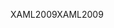 <span data-ttu-id="5da05-101">XAML2009</span><span class="sxs-lookup"><span data-stu-id="5da05-101">XAML2009</span></span>